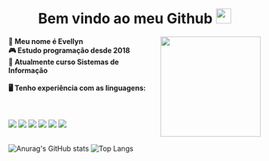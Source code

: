 <h1 align=center> Bem vindo ao meu Github <img src="https://i.pinimg.com/originals/83/0b/53/830b53f8bbd0e9dbcade87da95abdad0.gif" height="30px"> </h1> 

<img align=right src="https://i.pinimg.com/originals/28/0a/05/280a05c05fa4cd05717a9256d661f425.gif" height="200px">
  
  <h4>
      🚀 Meu nome é Evellyn <br>
      🎮 Estudo programação desde 2018 <br>
      📓 Atualmente curso Sistemas de Informação <br> <br>
      🖥 Tenho experiência com as linguagens:
  </h4>
  <br>
  
  <p align="left">
    <img src="https://img.shields.io/badge/html5%20-%23E34F26.svg?&style=for-the-badge&logo=html5&logoColor=white"/> 
    <img src="https://img.shields.io/badge/css3%20-%231572B6.svg?&style=for-the-badge&logo=css3&logoColor=white"/>
    <img src="https://img.shields.io/badge/javascript%20-%23323330.svg?&style=for-the-badge&logo=javascript&logoColor=%23F7DF1E"/> 
    <img src="https://img.shields.io/badge/Java-ED8B00?style=for-the-badge&logo=openjdk&logoColor=white"/>
    <img src="https://img.shields.io/badge/MySQL-005C84?style=for-the-badge&logo=mysql&logoColor=white"/>
    <img src="https://img.shields.io/badge/C%23-239120?style=for-the-badge&logo=c-sharp&logoColor=white"/>
  </p>
  
##
  
![Anurag's GitHub stats](https://github-readme-stats.vercel.app/api?username=evellynfreitas&show_icons=true&theme=omni&hide=contribs,prs)
![Top Langs](https://github-readme-stats.vercel.app/api/top-langs/?username=evellynfreitas&layout=compact&theme=omni)



